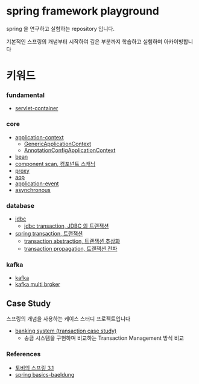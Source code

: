 # spring framework playground

spring 을 연구하고 실험하는 repository 입니다.

기본적인 스프링의 개념부터 시작하여 깊은 부분까지 학습하고 실험하며 아카이빙합니다

# 키워드

### fundamental

- [servlet-container](https://github.com/my-research/spring-framework/tree/master/servlet-container)

### core

- [application-context](#)
  - [GenericApplicationContext](#)
  - [AnnotationConfigApplicationContext](#)
- [bean](https://github.com/my-research/spring-framework/tree/master/bean)
- [component scan, 컴포넌트 스캐닝](https://github.com/my-research/spring-framework/tree/master/component-scan)
- [proxy](https://github.com/my-research/spring-framework/tree/master/proxy)
- [aop](https://github.com/my-research/spring-framework/tree/master/aop)
- [application-event](#)
- [asynchronous](#)

### database

- [jdbc](https://github.com/my-research/spring-framework/tree/master/jdbc)
  - [jdbc transaction, JDBC 의 트랜잭션](https://github.com/my-research/spring-framework/tree/master/transaction-propagation)
- [spring transaction, 트랜잭션](https://github.com/my-research/spring-framework/tree/master/transaction)
  - [transaction abstraction, 트랜잭션 추상화](https://github.com/my-research/spring-framework/tree/master/transaction-propagation)
  - [transaction propagation, 트랜잭션 전파](https://github.com/my-research/spring-framework/tree/master/transaction-propagation)

### kafka

- [kafka](https://github.com/my-research/spring-framework/tree/master/kafka)
- [kafka multi broker]([#](https://github.com/my-research/spring-framework/tree/master/kafka/multi-kafka-broker))

## Case Study

스프링의 개념을 사용하는 케이스 스터디 프로젝트입니다

- [banking system (transaction case study)](https://github.com/my-research/spring-framework/tree/master/case-study-banking-system)
  - 송금 시스템을 구현하며 비교하는 Transaction Management 방식 비교

### References

- [토비의 스프링 3.1](http://www.yes24.com/Product/Goods/7516911)
- [spring basics-baeldung](https://www.baeldung.com/category/spring-boot/tag/boot-basics)
